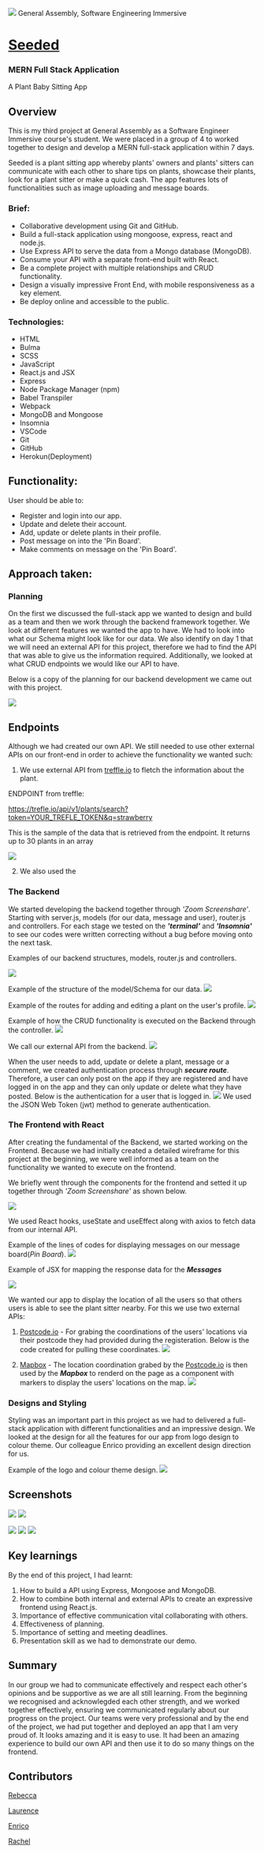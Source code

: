 
![](https://ga-dash.s3.amazonaws.com/production/assets/logo-9f88ae6c9c3871690e33280fcf557f33.png)
General Assembly, Software Engineering Immersive

# [Seeded](http://seeded-1.herokuapp.com/)
 
 
### MERN Full Stack Application
A Plant Baby Sitting App

## Overview 
This is my third project at General Assembly as a Software Engineer Immersive course's student. We were placed in a group of 4 to worked together to design and develop a MERN full-stack application within 7 days.

Seeded is a plant sitting app whereby plants' owners and plants' sitters can communicate with each other to share tips on plants, showcase their plants, look for a plant sitter or make a quick cash.
The app features lots of functionalities such as image uploading and message boards.

### Brief:

* Collaborative development using Git and GitHub.
* Build a full-stack application using mongoose, express, react and node.js.
* Use Express API to serve the data from a Mongo database (MongoDB).
* Consume your API with a separate front-end built with React.
* Be a complete project with multiple relationships and CRUD functionality.
* Design a visually impressive Front End, with mobile responsiveness as a key element.
* Be deploy online and accessible to the public.

### Technologies:

* HTML
* Bulma
* SCSS
* JavaScript
* React.js and JSX 
* Express
* Node Package Manager (npm)
* Babel Transpiler
* Webpack
* MongoDB and Mongoose
* Insomnia
* VSCode
* Git 
* GitHub 
* Herokun(Deployment)


## Functionality: 

User should be able to:
* Register and
login into our app.
* Update and delete their account.
* Add, update or delete plants in their profile.
* Post message on into the 'Pin Board'.
* Make comments on message on the 'Pin Board'.

## Approach taken:



### Planning 
On the first we discussed the full-stack app we wanted to design and build as a team and then we work through the backend framework together.
We look at different features we wanted the app to have. We had to look into what our Schema might look like for our data.
We also identify on day 1 that we will need an external API for this project, therefore we had to find the API that was able to give us the information required.
Additionally, we looked at what CRUD endpoints we would like our API to have.

Below is a copy of the planning for our backend development we came out with this project.
 
![](https://i.imgur.com/aCunmkx.png)

## Endpoints
Although we had created our own API. We still needed to use other external APIs on our front-end in order to achieve the functionality we wanted such:

1. We use external API from [treffle.io](https://trefle.io/) to fletch the information about the plant.

ENDPOINT from treffle:

https://trefle.io/api/v1/plants/search?token=YOUR_TREFLE_TOKEN&q=strawberry

This is the sample of the data that is retrieved from the endpoint. It returns up to 30 plants in an array 

![](https://i.imgur.com/k8xGLT9.png)



2. We also used the 

### The Backend 

We started developing the backend together through *'Zoom Screenshare'*. Starting with server.js, models (for our data, message and user), router.js and controllers.
For each stage we tested on the ***'terminal'*** and ***'Insomnia'*** to see our codes were written correcting without a bug before moving onto the next task.

Examples of our backend structures, models, router.js and controllers.

![](https://i.imgur.com/nmnFeEPl.png)

Example of the structure of the model/Schema for our data.
![](https://i.imgur.com/LCYIz0el.png)

Example of the routes for adding and editing a plant on the user's profile.
![](https://i.imgur.com/5Pkm0f0l.png) 

Example of how the CRUD functionality is executed on the Backend through the controller.
![](https://i.imgur.com/iNnDxz4m.png)

We call our external API from the backend.
![](https://i.imgur.com/JOFEfX0l.png)

When the user needs to add, update or delete a plant, message or a comment, we created authentication process through ***secure route***. Therefore, a user can only post on the app if they are registered and have logged in on the app and they can only update or delete what they have posted.
Below is the authentication for a user that is logged in.
![](https://i.imgur.com/aWFtlLdl.png)
We used the JSON Web Token (jwt) method to generate authentication.


### The Frontend with React
After creating the fundamental of the Backend, we started working on the Frontend. Because we had initially created a detailed wireframe for this project at the beginning, we were well informed as a team on the functionality we wanted to execute on the frontend.

We briefly went through the components for the frontend and setted it up together through *'Zoom Screenshare'* as shown below.

![](https://i.imgur.com/43hzJtG.png)

We used React hooks, useState and useEffect along with axios to fetch data from our internal API. 

Example of the lines of codes for displaying messages on our message board(*Pin Board*).
![](https://i.imgur.com/OOa80E1l.png)


Example of JSX for mapping the response data for the ***Messages*** 

![](https://i.imgur.com/ZujU65ml.png)

We wanted our app to display the location of all the users so that others users is able to see the plant sitter nearby.
For this we use two external APIs:

1. [Postcode.io](https://postcodes.io/) - For grabing the coordinations of the users' locations via their postcode they had provided during the registeration. Below is the code created for pulling these coordinates. 
 ![](https://i.imgur.com/u5zXhnrl.png)
 
2. [Mapbox](https://www.mapbox.com/) - The location coordination grabed by the [Postcode.io](https://postcodes.io/) is then used by the ***Mapbox*** to renderd on the page as a component with markers to display the users' locations on the map.
![](https://i.imgur.com/WfENjzqm.png)

### Designs and Styling

Styling was an important part in this project as we had to delivered a full-stack application with different functionalities and an impressive design.
We looked at the design for all the features for our app from logo design to colour theme.
Our colleague Enrico providing an excellent design direction for us.

Example of the logo and colour theme design.
![](https://i.imgur.com/ft2vTW5l.png)

## Screenshots
![](https://i.imgur.com/wyTEJrnm.png)
![](https://i.imgur.com/7IMTT8wm.png)

![](https://i.imgur.com/EeRAXGrl.png)
![](https://i.imgur.com/r6qPToBm.png)
![](https://i.imgur.com/aqHwavmm.png)

## Key learnings
By the end of this project, I had learnt:

1. How to build a API using Express, Mongoose and MongoDB.
2. How to combine both internal and external APIs to create an expressive frontend using React.js.
3. Importance of effective communication vital collaborating with others. 
4. Effectiveness of planning. 
3. Importance of setting and meeting deadlines.
4. Presentation skill as we had to demonstrate our demo.

## Summary


In our group we had to communicate effectively and respect each other's opinions and be supportive as we are all still learning. 
From the beginning we recognised and acknowlegded each other strength, and we worked together effectively, ensuring we communicated regularly about our progress on the project.
Our teams were very professional and by the end of the project, we had put together and deployed an app that I am very proud of. It looks amazing and it is easy to use.
It had been an amazing experience to build our own API and then use it to do so many things on the frontend.


## Contributors


[Rebecca](https://github.com/rebeccaacioadea)

[Laurence](https://github.com/ProDigresser)

[Enrico](https://github.com/bacxhus)

[Rachel](https://github.com/rachel-beale)

